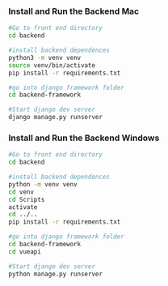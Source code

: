 ### Install and Run the Backend Mac

```bash
#Go to front end directory
cd backend

#install backend dependences
python3 -m venv venv
source venv/bin/activate
pip install -r requirements.txt

#go into django framework folder
cd backend-framework

#Start django dev server
django manage.py runserver

```

### Install and Run the Backend Windows

```bash
#Go to front end directory
cd backend

#install backend dependences
python -m venv venv
cd venv
cd Scripts
activate
cd ../..
pip install -r requirements.txt

#go into django framework folder
cd backend-framework
cd vueapi

#Start django dev server
python manage.py runserver

```